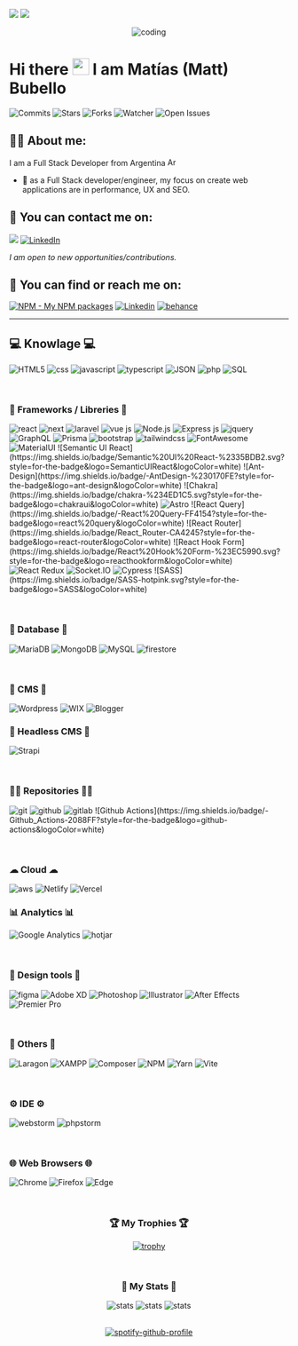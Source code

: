 ![](https://komarev.com/ghpvc/?username=MattEzekiel&color=blue&style=for-the-badge)
<a href="https://github.com/sponsors/mattezekiel" target="_blank">
    <img src="https://img.shields.io/badge/sponsor-30363D?style=for-the-badge&logo=GitHub-Sponsors&logoColor=#white" />
</a>

<div id="header" align="center">
  <img src="https://media.giphy.com/media/qgQUggAC3Pfv687qPC/giphy.gif" alt="coding">
</div>

# Hi there <img src="https://media.giphy.com/media/hvRJCLFzcasrR4ia7z/giphy.gif" width="30px"> I am Matías (Matt) Bubello
![Commits](https://img.shields.io/badge/dynamic/json?url=https%3A%2F%2Fraw.githubusercontent.com%2FMattEzekiel%2FMattEzekiel%2Fmain%2Fcommit-count-badge.json&query=message&label=Commits&color=blue)
![Stars](https://img.shields.io/badge/dynamic/json?url=https%3A%2F%2Fraw.githubusercontent.com%2FMattEzekiel%2FMattEzekiel%2Fmain%2Fstar-badge.json&query=message&label=Stars&color=yellow)
![Forks](https://img.shields.io/badge/dynamic/json?url=https%3A%2F%2Fraw.githubusercontent.com%2FMattEzekiel%2FMattEzekiel%2Fmain%2Ffork-badge.json&query=message&label=Forks&color=purple)
![Watcher](https://img.shields.io/badge/dynamic/json?url=https%3A%2F%2Fraw.githubusercontent.com%2FMattEzekiel%2FMattEzekiel%2Fmain%2Fwatcher-badge.json&query=message&label=Watchers&color=pink)
![Open Issues](https://img.shields.io/badge/dynamic/json?url=https%3A%2F%2Fraw.githubusercontent.com%2FMattEzekiel%2FMattEzekiel%2Fmain%2Fopen-issues-badge.json&query=message&label=Open%20Issues&color=red)



## 👨‍💻 About me:

<p>I am a Full Stack Developer from Argentina <img src="https://raw.githubusercontent.com/madebybowtie/FlagKit/master/Assets/PNG/AR%402x.png" alt="Argentina" width="21" height="15"> </p>

- :telescope: as a Full Stack developer/engineer, my focus on create web applications are in performance, UX and SEO.

## 📧 You can contact me on:

<a href="mailto:matt.bubello@gmail.com"><img src="https://img.shields.io/badge/Gmail-D14836?style=for-the-badge&logo=gmail&logoColor=white"/></a>
[![LinkedIn](https://img.shields.io/badge/LinkedIn-%230077B5.svg?&style=for-the-badge&logo=linkedin&logoColor=white)](https://www.linkedin.com/in/matias-bubello/)

_I am open to new opportunities/contributions._

## 🔎 You can find or reach me on:

[![NPM - My NPM packages](https://img.shields.io/badge/NPM-My_NPM_packages-ea2039?style=for-the-badge&logo=NPM&logoColor=ea2039)](https://www.npmjs.com/~mattezekiel)
<a href="https://www.linkedin.com/in/matias-bubello/" target="_blank"><img src="https://img.shields.io/badge/Linkedin-0E80C1?style=for-the-badge&logo=linkedin&logoColor=white" alt="Linkedin" /></a>
<a href="https://www.behance.net/mattbubello" target="_blank"><img src="https://img.shields.io/badge/Behance-0054F7?style=for-the-badge&logo=behance&logoColor=white" alt="behance" /></a>

<hr>

## 💻 Knowlage 💻
<div class="badges">
  <img src="https://img.shields.io/badge/HTML5-orange?logo=html5&logoColor=white&style=for-the-badge" alt="HTML5">
  <img src="https://img.shields.io/badge/css3-blue?logo=css3&logoColor=white&style=for-the-badge" alt="css">
  <img src="https://img.shields.io/badge/javascript-yellow?logo=javascript&logoColor=white&style=for-the-badge" alt="javascript">
  <img src="https://img.shields.io/badge/TypeScript-007ACC?style=for-the-badge&logo=typescript&logoColor=white" alt="typescript">
  <img src="https://img.shields.io/badge/json-5E5C5C?style=for-the-badge&logo=json&logoColor=white" alt="JSON">
  <img src="https://img.shields.io/badge/PHP-cornflowerblue?logo=php&logoColor=white&style=for-the-badge" alt="php">
  <img src="https://img.shields.io/badge/mysql-dodgerblue?logo=mySQL&logoColor=white&style=for-the-badge" alt="SQL">
</div>

&nbsp;
&nbsp;

### 🧰 Frameworks / Libreries 🧰
<div class="badges">
  <img src="https://img.shields.io/badge/-ReactJs-61DAFB?logo=react&logoColor=white&style=for-the-badge" alt="react"> 
  <img src="https://img.shields.io/badge/next.js-000000?style=for-the-badge&logo=nextdotjs&logoColor=white" alt="next">
  <img src="https://img.shields.io/badge/laravel-orangered?logo=laravel&logoColor=white&style=for-the-badge" alt="laravel">
  <img src="https://img.shields.io/badge/-VueJs-4fc08d?logo=vuedotjs&logoColor=white&style=for-the-badge" alt="vue js">
  <img src="https://img.shields.io/badge/Node.js-339933?style=for-the-badge&logo=nodedotjs&logoColor=white" alt="Node.js">
  <img src="https://img.shields.io/badge/Express.js-000000?style=for-the-badge&logo=express&logoColor=white" alt="Express js">
  <img src="https://img.shields.io/badge/jquery-blue?logo=jquery&logoColor=white&style=for-the-badge" alt="jquery">
  <img src="https://img.shields.io/badge/GraphQl-E10098?style=for-the-badge&logo=graphql&logoColor=white" alt="GraphQL">
  <img src="https://img.shields.io/badge/Prisma-3982CE?style=for-the-badge&logo=Prisma&logoColor=white" alt="Prisma">
  <img src="https://img.shields.io/badge/bootstrap-indigo?logo=bootstrap&logoColor=white&style=for-the-badge" alt="bootstrap">
  <img src="https://img.shields.io/badge/tailwindcss-deepskyblue?logo=tailwindcss&logoColor=white&style=for-the-badge" alt="tailwindcss">
  <img src="https://img.shields.io/badge/Font_Awesome-339AF0?style=for-the-badge&logo=fontawesome&logoColor=white" alt="FontAwesome">
  <img src="https://img.shields.io/badge/Material%20UI-007FFF?style=for-the-badge&logo=mui&logoColor=white" alt="MaterialUI">
  ![Semantic UI React](https://img.shields.io/badge/Semantic%20UI%20React-%2335BDB2.svg?style=for-the-badge&logo=SemanticUIReact&logoColor=white)
  ![Ant-Design](https://img.shields.io/badge/-AntDesign-%230170FE?style=for-the-badge&logo=ant-design&logoColor=white)
  ![Chakra](https://img.shields.io/badge/chakra-%234ED1C5.svg?style=for-the-badge&logo=chakraui&logoColor=white)
  <img src="https://img.shields.io/badge/Astro-0C1222?style=for-the-badge&logo=astro&logoColor=FDFDFE" alt="Astro">
  ![React Query](https://img.shields.io/badge/-React%20Query-FF4154?style=for-the-badge&logo=react%20query&logoColor=white)
  ![React Router](https://img.shields.io/badge/React_Router-CA4245?style=for-the-badge&logo=react-router&logoColor=white)
  ![React Hook Form](https://img.shields.io/badge/React%20Hook%20Form-%23EC5990.svg?style=for-the-badge&logo=reacthookform&logoColor=white)
  <img src="https://img.shields.io/badge/Redux-593D88?style=for-the-badge&logo=redux&logoColor=white" alt="React Redux">
  <img src="https://img.shields.io/badge/Socket.io-010101?&style=for-the-badge&logo=Socket.io&logoColor=white" alt="Socket.IO">
  <img src="https://img.shields.io/badge/Cypress-17202C?style=for-the-badge&logo=cypress&logoColor=white" alt="Cypress">
  ![SASS](https://img.shields.io/badge/SASS-hotpink.svg?style=for-the-badge&logo=SASS&logoColor=white)
</div>

&nbsp;
&nbsp;

### 🔑 Database 🔑
<div class="badges">
  <img src="https://img.shields.io/badge/MariaDB-003545?style=for-the-badge&logo=mariadb&logoColor=white" alt="MariaDB">
  <img src="https://img.shields.io/badge/MongoDB-4EA94B?style=for-the-badge&logo=mongodb&logoColor=white" alt="MongoDB">
  <img src="https://img.shields.io/badge/MySQL-005C84?style=for-the-badge&logo=mysql&logoColor=white" alt="MySQL">
  <img src="https://img.shields.io/badge/firebase-ffca28?style=for-the-badge&logo=firebase&logoColor=black" alt="firestore">
</div>

&nbsp;
&nbsp;

### 📝 CMS 📝

<div class="badges">
    <img src="https://img.shields.io/badge/Wordpress-21759B?style=for-the-badge&logo=wordpress&logoColor=white" alt="Wordpress">
    <img src="https://img.shields.io/badge/Wix-000?style=for-the-badge&logo=wix&logoColor=white" alt="WIX">
    <img src="https://img.shields.io/badge/Blogger-FF5722?style=for-the-badge&logo=blogger&logoColor=white" alt="Blogger">
</div>

### 🧠 Headless CMS 🧠
<div class="badge">
    <img src="https://img.shields.io/badge/strapi-2F2E8B?style=for-the-badge&logo=strapi&logoColor=whit" alt="Strapi">
</div> 

&nbsp;
&nbsp;

### 👨‍💻 Repositories 👨‍💻
<div class="badge">
  <img src="http://img.shields.io/badge/git-brown?style=for-the-badge&logo=git&logoColor=white" alt="git">
  <img src="http://img.shields.io/badge/github-black?style=for-the-badge&logo=github&logoColor=white" alt="github">
  <img src="http://img.shields.io/badge/gitlab-lightsalmon?style=for-the-badge&logo=gitlab&logoColor=white" alt="gitlab">
  ![Github Actions](https://img.shields.io/badge/-Github_Actions-2088FF?style=for-the-badge&logo=github-actions&logoColor=white)
</div>

&nbsp;

### ☁ Cloud ☁
<div class="badges">
  <img src="https://img.shields.io/badge/Amazon_AWS-FF9900?style=for-the-badge&logo=amazonaws&logoColor=white" alt="aws">
  <img src="https://img.shields.io/badge/Netlify-00C7B7?style=for-the-badge&logo=netlify&logoColor=white" alt="Netlify">
  <img src="https://img.shields.io/badge/Vercel-000000?style=for-the-badge&logo=vercel&logoColor=white" alt="Vercel">
</div>

### 📊 Analytics 📊

<div class="badges">
  <img src="https://img.shields.io/badge/Google%20Analytics-E37400?style=for-the-badge&logo=google%20analytics&logoColor=white" alt="Google Analytics">
  <img src="https://img.shields.io/badge/hotjar-FD3A5C?style=for-the-badge&logo=hotjar&logoColor=white" alt="hotjar">
</div>

&nbsp;

### 🎨 Design tools 🎨

<div class="badges">
  <img src="http://img.shields.io/badge/figma-slateblue?style=for-the-badge&logo=figma&logoColor=white" alt="figma">
  <img src="http://img.shields.io/badge/adobexd-darkmagenta?style=for-the-badge&logo=adobexd&logoColor=white" alt="Adobe XD">
  <img src="https://img.shields.io/badge/Adobe%20Photoshop-31A8FF?style=for-the-badge&logo=Adobe%20Photoshop&logoColor=black" alt="Photoshop">
  <img src="https://img.shields.io/badge/Adobe%20Illustrator-FF9A00?style=for-the-badge&logo=adobe%20illustrator&logoColor=white" alt="Illustrator">
  <img src="https://img.shields.io/badge/Adobe%20after%20affects-CF96FD?style=for-the-badge&logo=Adobe%20after%20effects&logoColor=393665" alt="After Effects">
  <img src="https://img.shields.io/badge/Adobe%20Premiere%20Pro-9999FF?style=for-the-badge&logo=Adobe%20Premiere%20Pro&logoColor=white" alt="Premier Pro">
</div>

&nbsp;
&nbsp;

### 🔧 Others 🔧
<div class="badges">
    <img src="https://img.shields.io/badge/Laragon-0E83CD?style=for-the-badge&logo=Laragon&logoColor=white" alt="Laragon">
    <img src="https://img.shields.io/badge/Xampp-F37623?style=for-the-badge&logo=xampp&logoColor=white" alt="XAMPP">
    <img src="https://img.shields.io/badge/Composer-885630?style=for-the-badge&logo=Composer&logoColor=white" alt="Composer">
    <img src="https://img.shields.io/badge/npm-CB3837?style=for-the-badge&logo=npm&logoColor=white" alt="NPM">
    <img src="https://img.shields.io/badge/Yarn-2C8EBB?style=for-the-badge&logo=yarn&logoColor=white" alt="Yarn">
    <img src="https://img.shields.io/badge/Vite-B73BFE?style=for-the-badge&logo=vite&logoColor=FFD62E" alt="Vite">
</div>

&nbsp;

### ⚙️ IDE ⚙️
<div class="badges">
  <img src="https://img.shields.io/badge/WebStorm-000000?style=for-the-badge&logo=WebStorm&logoColor=white" alt="webstorm">
  <img src="http://img.shields.io/badge/-PHPStorm-181717?style=for-the-badge&logo=phpstorm&logoColor=white" alt="phpstorm">
</div>

&nbsp;

### 🌐 Web Browsers 🌐
<div>
    <img src="https://img.shields.io/badge/Google_chrome-4285F4?style=for-the-badge&logo=Google-chrome&logoColor=white" alt="Chrome">
    <img src="https://img.shields.io/badge/Firefox_Browser-FF7139?style=for-the-badge&logo=Firefox-Browser&logoColor=white" alt="Firefox">
    <img src="https://img.shields.io/badge/Microsoft_Edge-0078D7?style=for-the-badge&logo=Microsoft-edge&logoColor=white" alt="Edge">
</div>

&nbsp;
&nbsp;
&nbsp;

<div align="center">

  ### 🏆 My Trophies 🏆
  
  [![trophy](https://github-profile-trophy.vercel.app/?username=MattEzekiel&row=3&column=3&theme=juicyfresh)](https://github.com/MattEzekiel/github-profile-trophy)
  
</div>

&nbsp;
&nbsp;
&nbsp;

<div align="center">

  ### 🌟 My Stats 🌟
  
  <img src="http://github-readme-streak-stats.herokuapp.com?user=MattEzekiel&theme=dark&background=000000" alt="stats">
  <img src="https://github-readme-stats.vercel.app/api?username=MattEzekiel&show_icons=true&theme=midnight-purple" alt="stats">
  <img src="https://github-readme-stats.vercel.app/api/top-langs/?username=MattEzekiel&layout=compact&theme=vision-friendly-dark" alt="stats">  
  
</div>
&nbsp;&nbsp;
<div align="center">

[![spotify-github-profile](https://spotify-github-profile.kittinanx.com/api/view?uid=11120684304&cover_image=true&theme=default&show_offline=false&background_color=121212&interchange=false)](https://github.com/kittinan/spotify-github-profile)
  
</div>

